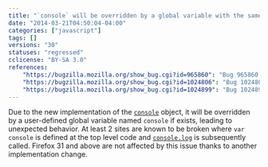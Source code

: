 ```yaml
---
title: "`console` will be overridden by a global variable with the same name"
date: "2014-03-21T04:50:04-04:00"
categories: ["javascript"]
tags: []
versions: "30"
statuses: "regressed"
cclicense: "BY-SA 3.0"
references:
    "https://bugzilla.mozilla.org/show_bug.cgi?id=965860": "Bug 965860 – Rewrite ConsoleAPI in C++"
    "https://bugzilla.mozilla.org/show_bug.cgi?id=1024806": "Bug 1024806 – Ro.me does not load after clicking the try anyway warning. Worked in ff29."
    "https://bugzilla.mozilla.org/show_bug.cgi?id=1024899": "Bug 1024899 – After update from v 29.0.1 to v 30.0 the site: https://home.cgm-life.de/fb363286-e393-4a31-84c1-9c60e07c6cef cannot be reached (responsive design - twitter bootstrap - Angular JS)"
---
```

Due to the new implementation of the [`console`](https://developer.mozilla.org/en-US/docs/Web/API/console) object, it will be overridden by a user-defined global variable named `console` if exists, leading to unexpected behavior. At least 2 sites are known to be broken where `var console` is defined at the top level code and [`console.log`](https://developer.mozilla.org/en-US/docs/Web/API/console.log) is subsequently called. Firefox 31 and above are not affected by this issue thanks to another implementation change.
